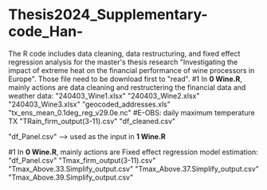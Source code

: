 # Thesis2024_Supplementary-code_Han-
The R code includes data cleaning, data restructuring, and fixed effect regression analysis for the master's thesis research "Investigating the impact of extreme heat on the financial performance of wine processors in Europe". 
Those file need to be download first to "read". 
#1 In **0 Wine.R**, mainly actions are data cleaning and restructering the financial data and weather data:
"240403_Wine1.xlsx"
"240403_Wine2.xlsx"
"240403_Wine3.xlsx"
"geocoded_addresses.xls"
"tx_ens_mean_0.1deg_reg_v29.0e.nc"  #E-OBS: daily maximum temperature TX
"TRain_firm_output(3-11).csv"
"df_cleaned.csv"

"df_Panel.csv" --> used as the input in **1 Wine.R**

#1 In **0 Wine.R**, mainly actions are Fixed effect regression model estimation:
"df_Panel.csv"
"Tmax_firm_output(3-11).csv"
"Tmax_Above.33.Simplify_output.csv"
"Tmax_Above.37.Simplify_output.csv"
"Tmax_Above.39.Simplify_output.csv"
